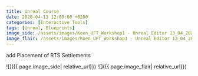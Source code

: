 ```yaml
---
title: Unreal Course
date: 2020-04-13 12:00:00 +0200
categories: [Interactive Tools]
tags: [Unreal, Blueprints]
image_side: /assets/images/Koen_UFT_Workshop1 - Unreal Editor 13_04_2020 20_08_24.png
image_flair: /assets/images/Koen_UFT_Workshop1 - Unreal Editor 13_04_2020 20_13_03.png
---
```


add Placement of RTS Settlements

![]({{ page.image_side| relative_url}})
![]({{ page.image_flair| relative_url}})